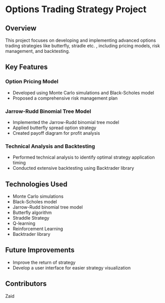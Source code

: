 # Options Trading Strategy Project

## Overview
This project focuses on developing and implementing advanced options trading strategies like butterfly, stradle etc. , including pricing models, risk management, and backtesting.

## Key Features

### Option Pricing Model
- Developed using Monte Carlo simulations and Black-Scholes model
- Proposed a comprehensive risk management plan

### Jarrow-Rudd Binomial Tree Model
- Implemented the Jarrow-Rudd binomial tree model
- Applied butterfly spread option strategy
- Created payoff diagram for profit analysis

### Technical Analysis and Backtesting
- Performed technical analysis to identify optimal strategy application timing
- Conducted extensive backtesting using Backtrader library

## Technologies Used
- Monte Carlo simulations
- Black-Scholes model
- Jarrow-Rudd binomial tree model
- Butterfly algorithm
- Straddle Strategy
- Q-learning
- Reinforcement Learning
- Backtrader library

## Future Improvements
- Improve the return of strategy
- Develop a user interface for easier strategy visualization

## Contributors
Zaid

